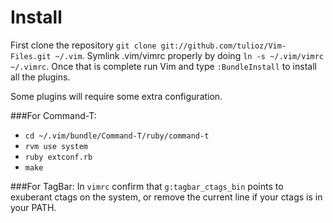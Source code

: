 Install
=======
First clone the repository `git clone git://github.com/tulioz/Vim-Files.git ~/.vim`.
Symlink .vim/vimrc properly by doing `ln -s ~/.vim/vimrc ~/.vimrc`.
Once that is complete run Vim and type `:BundleInstall` to install all the
plugins.

Some plugins will require some extra configuration.

###For Command-T:
* `cd ~/.vim/bundle/Command-T/ruby/command-t`
* `rvm use system`
* `ruby extconf.rb`
* `make`

###For TagBar:
In `vimrc` confirm that `g:tagbar_ctags_bin` points to exuberant ctags on the
system, or remove the current line if your ctags is in your PATH.